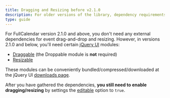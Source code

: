 ```yaml
---
title: Dragging and Resizing before v2.1.0
description: For older versions of the library, dependency requirements for drag-n-drop and resizing.
type: guide
---
```


For FullCalendar version 2.1.0 and above, you don't need any external dependencies for event drag-and-drop and resizing. However, in versions 2.1.0 and below, you'll need certain [jQuery UI](http://jqueryui.com/) modules:

- [Draggable](http://jqueryui.com/demos/draggable/) (the Droppable module is **not** required)
- [Resizable](http://jqueryui.com/demos/resizable/)

These modules can be conveniently bundled/compressed/downloaded at the jQuery UI [downloads page](http://jqueryui.com/download).

After you have gathered the dependencies, **you still need to enable dragging/resizing** by settings the [editable](editable) option to `true`.
